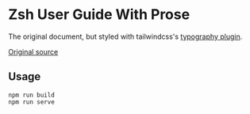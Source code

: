 # Zsh User Guide With Prose

The original document, but styled with tailwindcss's [typography plugin](https://tailwindcss.com/docs/typography-plugin).

[Original source](https://zsh.sourceforge.io/Guide/)

## Usage

```
npm run build
npm run serve
```
